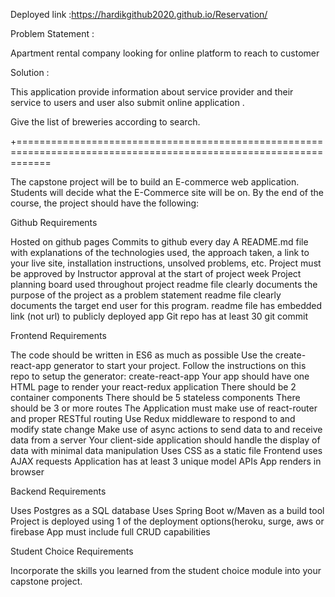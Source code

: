 
Deployed link :https://hardikgithub2020.github.io/Reservation/

Problem Statement :

Apartment rental company looking for online platform to reach to customer 

Solution :

This application provide information about service provider and their service  to users and user also submit online application . 

Give the list of breweries according to search.

+==================================================================================================================

The capstone project will be to build an E-commerce web application. Students will decide what the E-Commerce site will be on. By the end of the course, the project should have the following:

Github Requirements

Hosted on github pages
Commits to github every day
A README.md file with explanations of the technologies used, the approach taken, a link to your live site, installation instructions, unsolved problems, etc.
Project must be approved by Instructor approval at the start of project week
 Project planning board used throughout project
readme file clearly documents the purpose of the project as a problem statement
 readme file clearly documents the target end user for this program.
 readme file has embedded link (not url) to publicly deployed app
 Git repo has at least 30 git commit
 

Frontend Requirements 

The code should be written in ES6 as much as possible
Use the create-react-app generator to start your project.
Follow the instructions on this repo to setup the generator: create-react-app
Your app should have one HTML page to render your react-redux application
There should be 2 container components
There should be 5 stateless components
There should be 3 or more routes
The Application must make use of react-router and proper RESTful routing 
Use Redux middleware to respond to and modify state change
Make use of async actions to send data to and receive data from a server
Your client-side application should handle the display of data with minimal data manipulation
 Uses CSS as a static file
 Frontend uses AJAX requests 
 Application has at least 3 unique model APIs
 App renders in browser
 

Backend Requirements

 

 Uses Postgres as a SQL database
 Uses Spring Boot w/Maven as a build tool
Project is deployed using 1 of the deployment options(heroku, surge, aws or firebase
 App must include full CRUD capabilities
 

Student Choice Requirements 

Incorporate the skills you learned from the student choice module into
        your capstone project.
